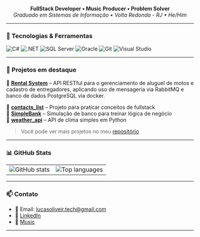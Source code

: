 <p align="center">
  <strong>FullStack Developer • Music Producer • Problem Solver</strong><br>
  <em>Graduado em Sistemas de Informação • Volta Redonda - RJ • He/Him</em>
</p>

---

### 🧰 Tecnologias & Ferramentas

![C#](https://img.shields.io/badge/C%23-239120?style=flat&logo=c-sharp&logoColor=white)
![.NET](https://img.shields.io/badge/.NET-512BD4?style=flat&logo=dotnet&logoColor=white)
![SQL Server](https://img.shields.io/badge/SQL%20Server-CC2927?style=flat&logo=microsoft-sql-server&logoColor=white)
![Oracle](https://img.shields.io/badge/Oracle-F80000?style=flat&logo=oracle&logoColor=white)
![Git](https://img.shields.io/badge/Git-F05032?style=flat&logo=git&logoColor=white)
![Visual Studio](https://img.shields.io/badge/Visual%20Studio-5C2D91?style=flat&logo=visual-studio&logoColor=white)

---

### 📌 Projetos em destaque
🔹 [**Rental System**](https://github.com/lucasolvv/rental-system) – API RESTful para o gerenciamento de aluguel de motos e cadastro de entregadores, aplicando uso de mensageria via RabbitMQ e banco de dados PostgreSQL via docker.

🔹 [**contacts_list**](https://github.com/lucasolvv/contacts_list) – Projeto para praticar conceitos de fullstack  
🔹 [**SimpleBank**](https://github.com/lucasolvv/SimpleBank) – Simulação de banco para treinar lógica de negócio  
🔹 [**weather_api**](https://github.com/lucasolvv/weather_api) – API de clima simples em Python

> Você pode ver mais projetos no meu [repositório](https://github.com/lucasolvv?tab=repositories)

---

### 📊 GitHub Stats

<table>
  <tr>
    <td>
      <img src="https://github-readme-stats.vercel.app/api?username=lucasolvv&show_icons=true&theme=tokyonight" alt="GitHub stats" />
    </td>
    <td>
      <img src="https://github-readme-stats.vercel.app/api/top-langs/?username=lucasolvv&layout=compact&theme=tokyonight" alt="Top languages" />
    </td>
  </tr>
</table>

---

### 📫 Contato

- 📧 Email: lucasoliveir.tech@gmail.com  
- 💼 [LinkedIn](https://www.linkedin.com/in/lucas-oliveira-630049137/)  
- 🎵 [Music](https://linktr.ee/lvksound)

---

